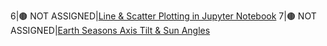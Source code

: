 6|🟤 NOT ASSIGNED|<a href="https://chandrunarayan.github.io/astronomy/projects/simple_line_plots" target="_blank">Line & Scatter Plotting in Jupyter Notebook</a>
7|🟤 NOT ASSIGNED|<a href="https://chandrunarayan.github.io/astronomy/projects/seasons_simulator" target="_blank">Earth Seasons Axis Tilt & Sun Angles</a>
